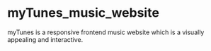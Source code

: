 # myTunes_music_website
myTunes is a responsive frontend music website which is a visually appealing and interactive.
